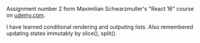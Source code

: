 Assignment number 2 form Maximilian Schwarzmuller's "React 16" course on [udemy.com](https://www.udemy.com).

​I have learned conditional rendering and outputing lists. Also remembered updating states immutably by slice(), split().